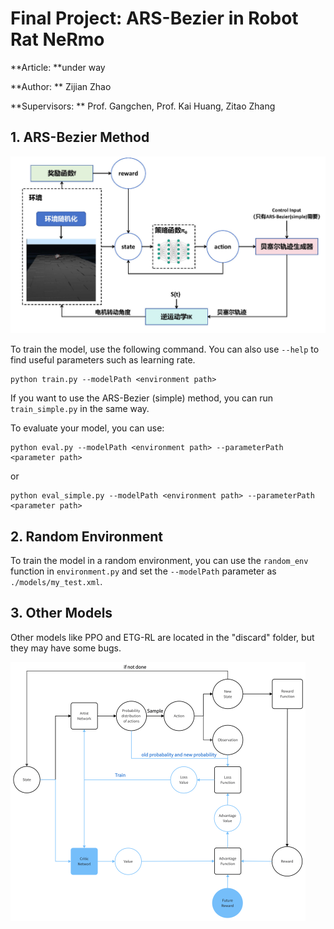 # Final Project: ARS-Bezier in Robot Rat NeRmo

**Article: **under way

**Author: ** Zijian Zhao

**Supervisors: ** Prof. Gangchen, Prof. Kai Huang, Zitao Zhang



## 1. ARS-Bezier Method

![](./img/main.jpg)

To train the model, use the following command. You can also use `--help` to find useful parameters such as learning rate.

```shell
python train.py --modelPath <environment path>
```

If you want to use the ARS-Bezier (simple) method, you can run `train_simple.py` in the same way.



To evaluate your model, you can use:

```shell
python eval.py --modelPath <environment path> --parameterPath <parameter path>
```

or

```shell
python eval_simple.py --modelPath <environment path> --parameterPath <parameter path>
```



## 2. Random Environment

To train the model in a random environment, you can use the `random_env` function in `environment.py` and set the `--modelPath` parameter as `./models/my_test.xml`.



## 3. Other Models

Other models like PPO and ETG-RL are located in the "discard" folder, but they may have some bugs.

![](./img/PPO.png)
